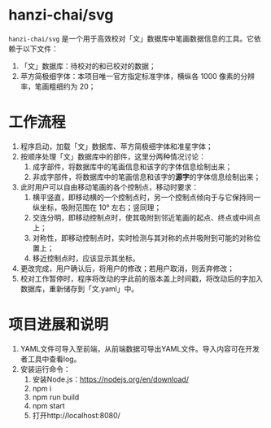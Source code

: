 # hanzi-chai/svg

`hanzi-chai/svg` 是一个用于高效校对「文」数据库中笔画数据信息的工具。它依赖于以下文件：

1. 「文」数据库：待校对的和已校对的数据；
2. 苹方简极细字体：本项目唯一官方指定标准字体，横纵各 1000 像素的分辨率，笔画粗细约为 20；

# 工作流程

1. 程序启动，加载「文」数据库、苹方简极细字体和准星字体；
2. 按顺序处理「文」数据库中的部件，这里分两种情况讨论：
   1. 成字部件，将数据库中的笔画信息和该字的字体信息绘制出来；
   2. 非成字部件，将数据库中的笔画信息和该字的**源字**的字体信息绘制出来；
3. 此时用户可以自由移动笔画的各个控制点，移动时要求：
   1. 横平竖直，即移动横的一个控制点时，另一个控制点倾向于与它保持同一纵坐标，吸附范围在 10° 左右；竖同理；
   2. 交连分明，即移动控制点时，使其吸附到邻近笔画的起点、终点或中间点上；
   3. 对称性，即移动控制点时，实时检测与其对称的点并吸附到可能的对称位置上；
   4. 移近控制点时，应该显示其坐标。
4. 更改完成，用户确认后，将用户的修改；若用户取消，则丢弃修改；
5. 校对工作暂停时，程序将改动的字此前的版本盖上时间戳，将改动后的字加入数据库，重新储存到「文.yaml」中。

# 项目进展和说明

1. YAML文件可导入至前端，从前端数据可导出YAML文件。导入内容可在开发者工具中查看log。
2. 安装运行命令：
   1. 安装Node.js：https://nodejs.org/en/download/
   2. npm i
   3. npm run build
   4. npm start
   5. 打开http://localhost:8080/
